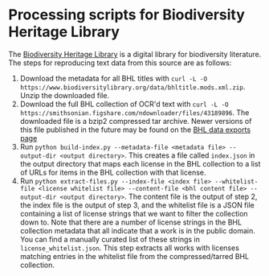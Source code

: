 # Processing scripts for Biodiversity Heritage Library

The [Biodiversity Heritage Library](https://www.biodiversitylibrary.org) is a digital library for biodiversity literature. The steps for reproducing text data from this source are as follows:

1. Download the metadata for all BHL titles with `curl -L -O https://www.biodiversitylibrary.org/data/bhltitle.mods.xml.zip`. Unzip the downloaded file.
2. Download the full BHL collection of OCR'd text with `curl -L -O https://smithsonian.figshare.com/ndownloader/files/43189896`. The downloaded file is a bzip2 compressed tar archive. Newer versions of this file published in the future may be found on the [BHL data exports page](https://about.biodiversitylibrary.org/tools-and-services/developer-and-data-tools/#x--TXT)
3. Run `python build-index.py --metadata-file <metadata file> --output-dir <output directory>`. This creates a file called `index.json` in the output directory that maps each license in the BHL collection to a list of URLs for items in the BHL collection with that license.
4. Run `python extract-files.py --index-file <index file> --whitelist-file <license whitelist file> --content-file <bhl content file> --output-dir <output directory>`. The content file is the output of step 2, the index file is the output of step 3, and the whitelist file is a JSON file containing a list of license strings that we want to filter the collection down to. Note that there are a number of license strings in the BHL collection metadata that all indicate that a work is in the public domain. You can find a manually curated list of these strings in `license_whitelist.json`. This step extracts all works with licenses matching entries in the whitelist file from the compressed/tarred BHL collection. 
